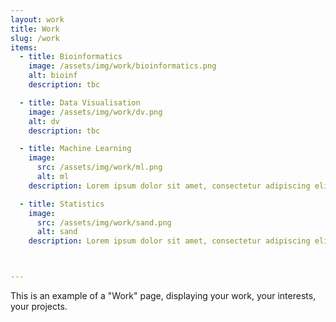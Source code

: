 ```yaml
---
layout: work
title: Work
slug: /work
items:
  - title: Bioinformatics
    image: /assets/img/work/bioinformatics.png
    alt: bioinf
    description: tbc

  - title: Data Visualisation
    image: /assets/img/work/dv.png
    alt: dv
    description: tbc

  - title: Machine Learning
    image:
      src: /assets/img/work/ml.png
      alt: ml
    description: Lorem ipsum dolor sit amet, consectetur adipiscing elit, sed do eiusmod tempor incididunt ut labore et dolore magna aliqua. Ut enim ad minim veniam, quis nostrud exercitation ullamco laboris nisi ut aliquip ex ea commodo consequat.

  - title: Statistics
    image:
      src: /assets/img/work/sand.png
      alt: sand
    description: Lorem ipsum dolor sit amet, consectetur adipiscing elit, sed do eiusmod tempor incididunt ut labore et dolore magna aliqua. Ut enim ad minim veniam, quis nostrud exercitation ullamco laboris nisi ut aliquip ex ea commodo consequat. Duis aute irure dolor in reprehenderit in voluptate velit esse cillum dolore eu fugiat nulla pariatur.



---
```


This is an example of a "Work" page, displaying your work, your interests, your projects.
<br />
<br />

